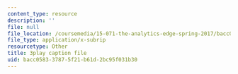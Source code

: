 ```yaml
---
content_type: resource
description: ''
file: null
file_location: /coursemedia/15-071-the-analytics-edge-spring-2017/bacc058337875f21b61d2bc95f031b30_ee6E6aUGpm0.vtt
file_type: application/x-subrip
resourcetype: Other
title: 3play caption file
uid: bacc0583-3787-5f21-b61d-2bc95f031b30
---
```

